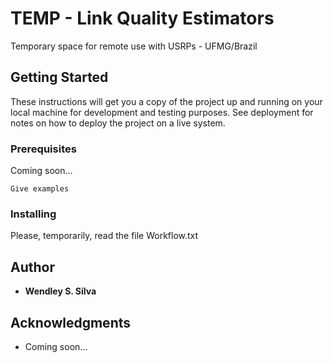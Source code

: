 # TEMP - Link Quality Estimators

Temporary space for remote use with USRPs - UFMG/Brazil

## Getting Started

These instructions will get you a copy of the project up and running on your local machine for development and testing purposes. See deployment for notes on how to deploy the project on a live system.

### Prerequisites

Coming soon...

```
Give examples
```

### Installing

Please, temporarily, read the file Workflow.txt

## Author

* **Wendley S. Silva**

## Acknowledgments

* Coming soon...

